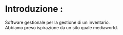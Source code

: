 <h1>Introduzione :</h1>

<p>Software gestionale per la gestione di un inventario. <br>
Abbiamo preso ispirazione da un sito quale mediaworld. <br>
